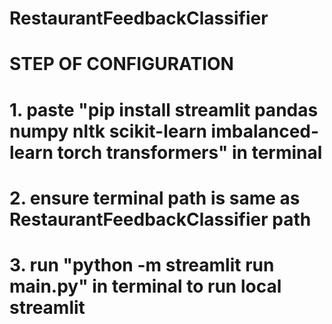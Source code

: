 # RestaurantFeedbackClassifier

# STEP OF CONFIGURATION
# 1. paste "pip install streamlit pandas numpy nltk scikit-learn imbalanced-learn torch transformers" in terminal

# 2. ensure terminal path is same as RestaurantFeedbackClassifier path

# 3. run "python -m streamlit run main.py" in terminal to run local streamlit
